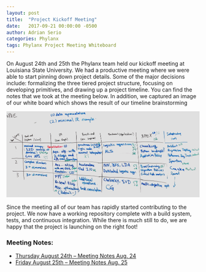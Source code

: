 ```yaml
---
layout: post
title:  "Project Kickoff Meeting"
date:   2017-09-21 00:00:00 -0500
author: Adrian Serio
categories: Phylanx
tags: Phylanx Project Meeting Whiteboard
---
```

On August 24th and 25th the Phylanx team held our kickoff meeting at Louisiana State University. We had a productive meeting where we were able to start pinning down project details. Some of the major decisions include: formalizing the three tiered project structure, focusing on developing primitives,  and drawing up a project timeline. You can find the notes that we took at the meeting below. In addition, we captured an image of our white board which shows the result of our timeline brainstorming

[![Phylanx Project Timeline](/assets/project_timeline_08.25.17_pl2.jpg)](/assets/project_timeline_08.25.17_pl2.jpg)

Since the meeting all of our team has rapidly started contributing to the project. We now have a working repository complete with a build system, tests, and continuous integration. While there is much still to do, we are happy that the project is launching on the right foot!

### Meeting Notes:

* [Thursday August 24th – Meeting Notes Aug. 24](/assets/phylanx_kickoff_meeting_08.24.17.pdf)
* [Friday August 25th – Meeting Notes Aug. 25](/assets/phylanx_kickoff_meeting_08.25.17.pdf)
